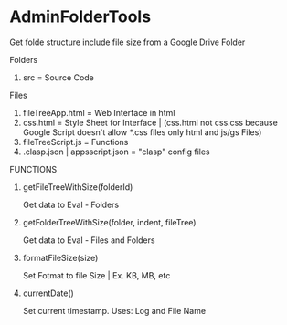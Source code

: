 # AdminFolderTools
Get folde structure include file size from a Google Drive Folder

Folders

1. src = Source Code

Files

1. fileTreeApp.html = Web Interface in html
2. css.html = Style Sheet for Interface |
    (css.html not css.css because Google Script doesn't allow *.css files only html and js/gs Files)
3. fileTreeScript.js = Functions
4. .clasp.json | appsscript.json = "clasp" config files

FUNCTIONS

1. getFileTreeWithSize(folderId)

    Get data to Eval - Folders
2. getFolderTreeWithSize(folder, indent, fileTree)
    
    Get data to Eval - Files and Folders
3. formatFileSize(size)
    
    Set Fotmat to file Size | Ex. KB, MB, etc
4.  currentDate()
    
    Set current timestamp. 
    Uses: Log and File Name 

